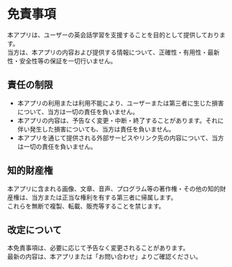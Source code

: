 # 免責事項

本アプリは、ユーザーの英会話学習を支援することを目的として提供しております。  
当方は、本アプリの内容および提供する情報について、正確性・有用性・最新性・安全性等の保証を一切行いません。

## 責任の制限

- 本アプリの利用または利用不能により、ユーザーまたは第三者に生じた損害について、当方は一切の責任を負いません。  
- 本アプリの内容は、予告なく変更・中断・終了することがあります。それに伴い発生した損害についても、当方は責任を負いません。  
- 本アプリを通じて提供される外部サービスやリンク先の内容について、当方は一切の責任を負いません。

## 知的財産権

本アプリに含まれる画像、文章、音声、プログラム等の著作権・その他の知的財産権は、当方または正当な権利を有する第三者に帰属します。  
これらを無断で複製、転載、販売等することを禁じます。

## 改定について

本免責事項は、必要に応じて予告なく変更されることがあります。  
最新の内容は、本アプリまたは「お問い合わせ」よりご確認ください。
